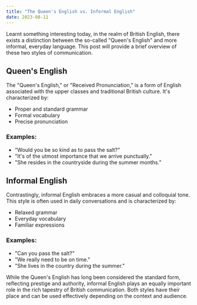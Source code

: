 ```yaml
---
title: "The Queen's English vs. Informal English"
date: 2023-08-11
---
```


Learnt something interesting today, in the realm of British English, there exists a distinction between the so-called "Queen's English" and more informal, everyday language. This post will provide a brief overview of these two styles of communication.

## Queen's English

The "Queen's English," or "Received Pronunciation," is a form of English associated with the upper classes and traditional British culture. It's characterized by:
- Proper and standard grammar
- Formal vocabulary
- Precise pronunciation

### Examples:

- "Would you be so kind as to pass the salt?"
- "It's of the utmost importance that we arrive punctually."
- "She resides in the countryside during the summer months."

## Informal English

Contrastingly, informal English embraces a more casual and colloquial tone. This style is often used in daily conversations and is characterized by:
- Relaxed grammar
- Everyday vocabulary
- Familiar expressions

### Examples:

- "Can you pass the salt?"
- "We really need to be on time."
- "She lives in the country during the summer."


While the Queen's English has long been considered the standard form, reflecting prestige and authority, informal English plays an equally important role in the rich tapestry of British communication. Both styles have their place and can be used effectively depending on the context and audience.
